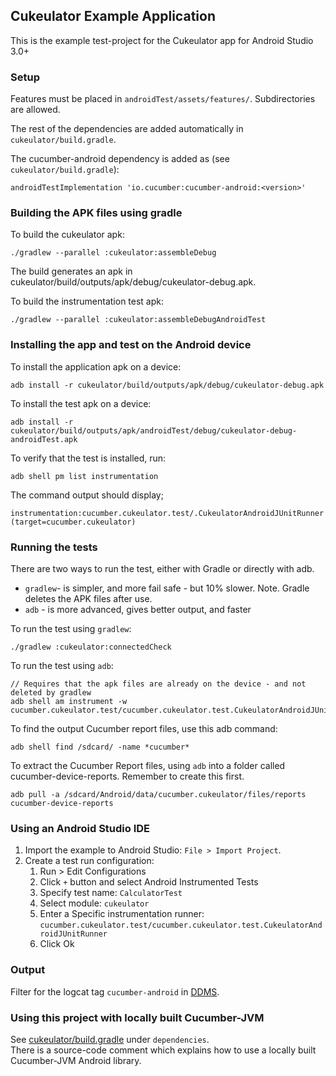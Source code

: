 ## Cukeulator Example Application

This is the example test-project for the Cukeulator app for Android Studio 3.0+

### Setup

Features must be placed in `androidTest/assets/features/`. Subdirectories are allowed.

The rest of the dependencies are added automatically in `cukeulator/build.gradle`.

The cucumber-android dependency is added as (see `cukeulator/build.gradle`):

    androidTestImplementation 'io.cucumber:cucumber-android:<version>'


### Building the APK files using gradle

To build the cukeulator apk:

    ./gradlew --parallel :cukeulator:assembleDebug


The build generates an apk in cukeulator/build/outputs/apk/debug/cukeulator-debug.apk.

To build the instrumentation test apk:


    ./gradlew --parallel :cukeulator:assembleDebugAndroidTest

### Installing the app and test on the Android device 

To install the application apk on a device:

    adb install -r cukeulator/build/outputs/apk/debug/cukeulator-debug.apk

To install the test apk on a device:

    adb install -r cukeulator/build/outputs/apk/androidTest/debug/cukeulator-debug-androidTest.apk


To verify that the test is installed, run:

    adb shell pm list instrumentation


The command output should display;

    instrumentation:cucumber.cukeulator.test/.CukeulatorAndroidJUnitRunner (target=cucumber.cukeulator)

### Running the tests 
There are two ways to run the test, either with Gradle or directly with adb. 
 * `gradlew`- is simpler, and more fail safe - but 10% slower. Note. Gradle deletes the APK files after use. 
 * `adb` - is more advanced, gives better output, and faster
 

To run the test using `gradlew`:

    ./gradlew :cukeulator:connectedCheck


To run the test using `adb`:

    // Requires that the apk files are already on the device - and not deleted by gradlew
    adb shell am instrument -w cucumber.cukeulator.test/cucumber.cukeulator.test.CukeulatorAndroidJUnitRunner

To find the output Cucumber report files, use this adb command:

    adb shell find /sdcard/ -name *cucumber*

To extract the Cucumber Report files, using `adb` into a folder called cucumber-device-reports. Remember to create this first. 

    adb pull -a /sdcard/Android/data/cucumber.cukeulator/files/reports cucumber-device-reports



### Using an Android Studio IDE

1. Import the example to Android Studio: `File > Import Project`.
2. Create a test run configuration:
   1. Run > Edit Configurations
   2. Click `+` button and select Android Instrumented Tests
   3. Specify test name: `CalculatorTest`
   4. Select module: `cukeulator`
   5. Enter a Specific instrumentation runner: `cucumber.cukeulator.test/cucumber.cukeulator.test.CukeulatorAndroidJUnitRunner`
   6. Click Ok

### Output

Filter for the logcat tag `cucumber-android` in [DDMS](https://developer.android.com/tools/debugging/ddms.html).

### Using this project with locally built Cucumber-JVM

See [cukeulator/build.gradle](build.gradle) under `dependencies`.  
There is a source-code comment which explains how to use a locally built Cucumber-JVM Android library.

